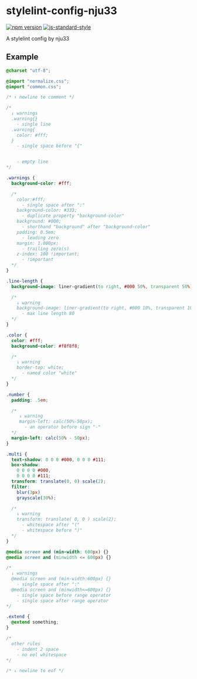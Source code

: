 # stylelint-config-nju33

[![npm version](https://badge.fury.io/js/stylelint-config-nju33.svg)](https://badge.fury.io/js/stylelint-config-nju33)
[![js-standard-style](https://img.shields.io/badge/code%20style-standard-brightgreen.svg?style=flat)](https://github.com/feross/standard)

A stylelint config by nju33

## Example

```css
@charset "utf-8";

@import "normalize.css";
@import "common.css";

/* ↑ newline to comment */

/*
  ↓ warnings
  .warning{}
    - single line
  .warning{
    color: #fff;
  }
    - single space before "{"


    - empty line
*/

.warnings {
  background-color: #fff;

  /*
    color:#fff;
      - single space after ":"
    background-color: #333;
      - duplicate property "background-color"
    background: #000;
      - shorthand "background" after "background-color"
    padding: 0.5em;
      - leading zero
    margin: 1.000px;
      - trailing zero(s)
    z-index: 100 !important;
      - !important
  */
}

.line-length {
  background-image: liner-gradient(to right, #000 50%, transparent 50%);

  /*
    ↓ warning
    background-image: liner-gradient(to right, #000 10%, transparent 10%, transparent 90%, #000 90%);
      - max line length 80
  */
}

.color {
  color: #fff;
  background-color: #f8f8f8;

  /*
    ↓ warning
    border-top: white;
      - named color "white"
  */
}

.number {
  padding: .5em;

  /*
     ↓ warning
     margin-left: calc(50%-50px);
       - an operator before sign "-"
  */
  margin-left: calc(50% - 50px);
}

.multi {
  text-shadow: 0 0 0 #000, 0 0 0 #111;
  box-shadow:
    0 0 0 0 #000,
    0 0 0 0 #111;
  transform: translate(0, 0) scale(2);
  filter:
    blur(3px)
    grayscale(30%);

  /*
    ↓ warning
    transform: translate( 0, 0 ) scale(2);
      - whitespace after "("
      - whitespace before ")"
  */
}

@media screen and (min-width: 600px) {}
@media screen and (minwidth <= 600px) {}

/*
  ↓ warnings
  @media screen and (min-width:600px) {}
    - single space after ":"
  @media screen and (minwidth<=600px) {}
    - single space before range operator
    - single space after range operator
*/

.extend {
  @extend something;
}

/*
  other rules
    - indent 2 space
    - no eol whitespace
*/

/* ↓ newline to eof */

```

